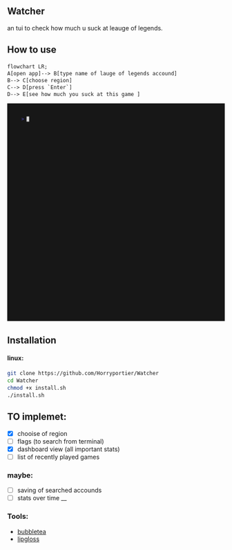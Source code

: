 ## Watcher
an tui to check how much u suck at leauge of legends.
## How to use

```mermaid
flowchart LR;
A[open app]--> B[type name of lauge of legends accound]
B--> C[choose region]
C--> D[press `Enter`]
D--> E[see how much you suck at this game ]
```

![](./watcher.gif)


## Installation 
#### linux:
```bash 
git clone https://github.com/Horryportier/Watcher
cd Watcher
chmod +x install.sh 
./install.sh
```



## TO implemet:
- [x] chooise of region
- [ ] flags (to search from terminal)
- [x] dashboard view (all important stats)
- [ ] list of recently played games
### maybe:
- [ ] saving of searched accounds
- [ ] stats over time
__

### Tools: 
- [bubbletea](https://github.com/charmbracelet/bubbletea)
- [lipgloss](https://github.com/charmbracelet/lipgloss)
